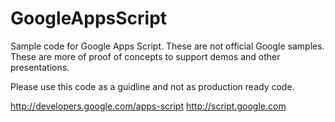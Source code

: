 GoogleAppsScript
================

Sample code for Google Apps Script. 
These are not official Google samples. These are more of proof of concepts to support demos and other presentations. 

Please use this code as a guidline and not as production ready code. 

http://developers.google.com/apps-script
http://script.google.com

